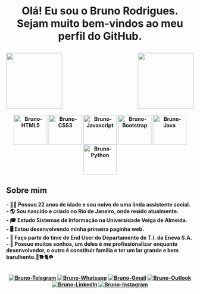 <h1><p align=center><b>Olá! Eu sou o Bruno Rodrigues.
<br><b>Sejam muito bem-vindos ao meu perfil do GitHub.</b></p></h1>

<div>
  <a href="https://github.com/brunorodsouza">
  <img height="150em" src="https://github-readme-stats.vercel.app/api?username=brunorodsouza&show_icons=true&theme=tokyonight&include_all_commits=true&hide=issues&count_private=true&custom_title=Status do GitHub" />
  <img align=right height="150em" src="https://github-readme-stats.vercel.app/api/top-langs/?username=brunorodsouza&layout=compact&langs_count=16&theme=tokyonight&custom_title=Linguagens mais utilizadas" /></a>
</div>

<div align=center style="display: inline_block"><br>
  <img align="center" alt="Bruno-HTML5" height="80" width="90" src="https://cdn.jsdelivr.net/gh/devicons/devicon/icons/html5/html5-original.svg" />
  <img align="center" alt="Bruno-CSS3" height="80" width="90" src="https://cdn.jsdelivr.net/gh/devicons/devicon/icons/css3/css3-original.svg" />
  <img align="center" alt="Bruno-Javascript" height="80" width="90" src="https://cdn.jsdelivr.net/gh/devicons/devicon/icons/javascript/javascript-original.svg" />
  <img align="center" alt="Bruno-Bootstrap" height="80" width="90" src="https://cdn.jsdelivr.net/gh/devicons/devicon/icons/bootstrap/bootstrap-plain.svg" />
  <img align="center" alt="Bruno-Java" height="80" width="90" src="https://cdn.jsdelivr.net/gh/devicons/devicon/icons/java/java-original.svg" />
  <img align="center" alt="Bruno-Python" height="80" width="90" src="https://cdn.jsdelivr.net/gh/devicons/devicon/icons/python/python-original.svg" />
</div>

<p>
  <h2>Sobre mim</h2>
  - 👨‍💻 Possuo 22 anos de idade e sou noivo de uma linda assistente social.<br>
  - 🌎 Sou nascido e criado no Rio de Janeiro, onde resido atualmente.<br>
  - 🎓 Estudo Sistemas de Informação na Universidade Veiga de Almeida.<br>
  - 🖥️ Estou desenvolvendo minha primeira paginha web.<br>
  - 💼 Faço parte do time de End User do Departamento de T.I. da Eneva S.A.<br>
  - 💭 Possuo muitos sonhos, um deles é me profissionalizar enquanto desenvolvedor, o outro é constituir familia e ter um lar grande e bem barulhento.🍼🐕🐈☘️<br>
</p>

<div align=center style="display: inline_block"><br>
  <a href="https://t.me/brunorodsouza" target="_blank"><img align="center" alt="Bruno-Telegram" target="_blank" src="https://img.shields.io/badge/Telegram-2CA5E0?style=for-the-badge&logo=telegram&logoColor=white" /></a>
  <a href="https://wa.me/5521985812731?text=Ola%2c+eu+vim+pelo+GitHub+e+gostaria+de+saber+um+pouco+mais+sobre+seu+trabalho." target="_blank"><img align="center" alt="Bruno-Whatsapp" target="_blank" src="https://img.shields.io/badge/WhatsApp-25D366?style=for-the-badge&logo=whatsapp&logoColor=white" /></a>
  <a href="mailto:bruno.rodriguesouza1@gmail.com" target="_blank"><img align="center" alt="Bruno-Gmail" target="_blank" src="https://img.shields.io/badge/Gmail-D14836?style=for-the-badge&logo=gmail&logoColor=white" /></a>
  <a href="mailto:brunorodrigue.souza1@outlook.com" target="_blank"><img align="center" alt="Bruno-Outlook" target="_blank" src="https://img.shields.io/badge/Microsoft_Outlook-0078D4?style=for-the-badge&logo=microsoft-outlook&logoColor=white" /></a>
  <a href="https://www.linkedin.com/in/brunorodriguesouza/" target="_blank"><img align="center" alt="Bruno-LinkedIn" target="_blank" src="https://img.shields.io/badge/LinkedIn-0077B5?style=for-the-badge&logo=linkedin&logoColor=white" /></a>
  <a href="https://www.instagram.com/bruno_dwarf/" target="_blank"><img align="center" alt="Bruno-Instagram" target="_blank" src="https://img.shields.io/badge/Instagram-E4405F?style=for-the-badge&logo=instagram&logoColor=white" /></a>
</div>
